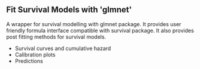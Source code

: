 ## Fit Survival Models with 'glmnet'

 A wrapper for survival modelling with glmnet package. It provides user friendly formula interface compatible with survival package. It also provides post fitting methods for survival models.

- Survival curves and cumulative hazard
- Calibration plots
- Predictions
